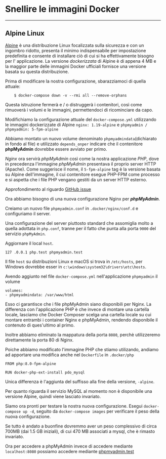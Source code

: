 # Snellire le immagini Docker

---

## Alpine Linux

[Alpine](https://alpinelinux.org/) è una distribuzione Linux focalizzata sulla sicurezza e con un ingombro ridotto,
presenta il minimo indispensabile per impostazione predefinita e
consente di installare ciò di cui si ha effettivamente bisogno per 
l' applicazione. La versione *dockerizzata* di Alpine è di appena 4 MB
e la maggior parte delle immagini Docker ufficiali fornisce una versione basata
su questa distribuzione.

Prima di modificare la nostra configurazione, sbarazziamoci di quella attuale:

        $ docker-compose down -v --rmi all --remove-orphans
Questa istruzione fermerà e / o distruggerà i contenitori, 
così come rimuoverà i volumi e le immagini, 
permettendoci di ricominciare da capo.

Modifichiamo la configurazione attuale del `docker-compose.yml` utilizzando le immagini dockerizzate di Alpine
`nginx: 1.19-alpine` e `phpmyadmin / phpmyadmin: 5-fpm-alpine`

Abbiamo montato un nuovo volume denominato `phpmyadmindata`(dichiarato in fondo al file) e utilizzato `depends_onper` 
indicare che il contenitore **phpMyAdmin** dovrebbe essere avviato per primo.

*Nginx* ora servirà *phpMyAdmin* così come la nostra applicazione *PHP*,
dove in precedenza l'immagine *phpMyAdmin* presentava il proprio server HTTP (Apache).
Come suggerisce il nome, il `5-fpm-alpine` tag è la versione basata su Alpine dell'immagine,
il cui contenitore esegue PHP-FPM come processo e si aspetta che i file PHP vengano gestiti da un server HTTP esterno.

Approfondimento al riguardo [GitHub issue](https://github.com/phpmyadmin/docker/issues/253)

Ora abbiamo bisogno di una nuova configurazione Nginx per ***phpMyAdmin***.

Creiamo un nuovo file `phpmyadmin.conf` in `.docker/nginx/conf.d`
 e configuriamo il server.

Una configurazione del server piuttosto standard che assomiglia molto a quella adottata in `php.conf`,
tranne per il fatto che punta alla porta `9000` del servizio `phpMyAdmin`.

Aggiornare il local `host`.

`127 .0.0.1 php.test phpmyadmin.test`

Il file `host` su distribuzioni Linux e macOS si trova in
`/etc/hosts`, per Windows dovrebbe esser in `c:\windows\system32\drivers\etc\hosts`.

Avendo aggiunto nel file `docker-compose.yml` nell'applicazione `phpmyadmin` il volume
  
    volumes:
    - phpmyadmindata: /var/www/html

Esso ci garantisce che i file phpMyAdmin siano disponibili
per Nginx. La differenza con l'applicazione PHP
è che invece di montare una cartella locale, lasciamo che Docker Composer scelga una cartella locale su cui montare entrambi i container
Nginx e phpMyAdmin, rendendo disponibile il contenuto di ques'ultimo al primo.

Inoltre abbiamo eliminato la mappatura della porta `8080`, 
perchè utilizzeremo direttamente la porta 80 di Nginx.

Poiche abbiamo modificato l'immagine PHP che stiamo utilizando, andiamo ad apportare una modifica anche
nel `Dockerfile` in `.docker/php`
    
    FROM php:8.0-fpm-alpine
    
    RUN docker-php-ext-install pdo_mysql

Unica differenza è l'aggiunta del suffisso alla fine della versione, `-alpine`.

Per quanto riguarda il servizio MySQL al momento non è disponibile una versione Alpine, quindi viene lasciato invariato.

Siamo ora pronti per testare la nostra nuova configurazione.
Esegui `docker-compose up -d`, 
seguito da `docker-compose images` per verificare il peso della nuova configurazione.

Se tutto è andato a buonfine dovremmo aver un peso complessivo di circa 700MB (dai 1.5 GB iniziali), di cui 470 MB
associati a mysql, che è rimasto invariato.

Ora per accedere a phpMyAdmin invece di accedere mediante `localhost:8080` possiamo accedere mediante [phpmyadmin.test](http://phpmyadmin.test/)

